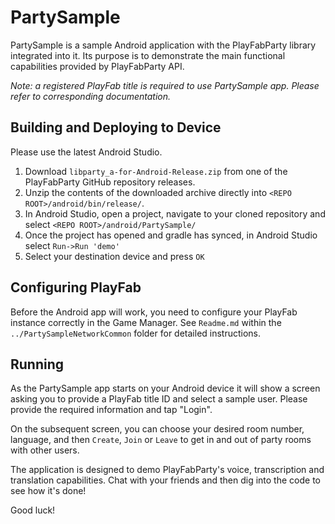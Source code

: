 # PartySample

PartySample is a sample Android application with the PlayFabParty library integrated into it. Its purpose is to demonstrate the main functional capabilities provided by PlayFabParty API.

_Note: a registered PlayFab title is required to use PartySample app. Please refer to corresponding documentation._

## Building and Deploying to Device
Please use the latest Android Studio.

1. Download `libparty_a-for-Android-Release.zip` from one of the PlayFabParty GitHub repository releases.
2. Unzip the contents of the downloaded archive directly into `<REPO ROOT>/android/bin/release/`.
3. In Android Studio, open a project, navigate to your cloned repository and select `<REPO ROOT>/android/PartySample/`
4. Once the project has opened and gradle has synced, in Android Studio select `Run->Run 'demo'`
5. Select your destination device and press `OK`

## Configuring PlayFab
Before the Android app will work, you need to configure your PlayFab instance correctly in the Game Manager. See `Readme.md` within the `../PartySampleNetworkCommon` folder for detailed instructions.

## Running
As the PartySample app starts on your Android device it will show a screen asking you to provide a PlayFab title ID and select a sample user. Please provide the required information and tap "Login". 

On the subsequent screen, you can choose your desired room number, language, and then `Create`, `Join` or `Leave` to get in and out of party rooms with other users.

The application is designed to demo PlayFabParty's voice, transcription and translation capabilities.  Chat with your friends and then dig into the code to see how it's done!

Good luck!